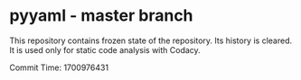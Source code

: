 # pyyaml - master branch

This repository contains frozen state of the repository.
Its history is cleared. It is used only for static code
analysis with Codacy.

Commit Time: 1700976431